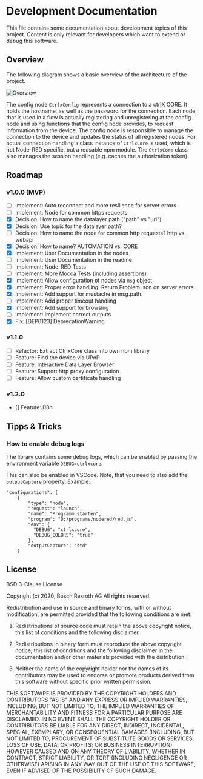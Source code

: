 
# Development Documentation

This file contains some documentation about development topics of this project.
Content is only relevant for developers which want to extend or debug this software.

## Overview

The following diagram shows a basic overview of the architecture of the project.

![Overview](https://www.plantuml.com/plantuml/svg/0/TLDDRwCm4BtpAqQSqW-gxXwh2ZLBM6qERIGIgNjrO49GOCpQGx9HbV--na1Yskm1sJEUUNxlcNdHB1GtLGcBFQfzWGTFxmggXH8LfBAg9I7naeybWgdwxdcrI7SYHqXPbN_Xm_C0qb9e3L6RYAH2a_am7q2mP5LG3YntI3PpTowQRALc4XNUGwDHTRlQu1oaocwwubBcSvfSWaN3GwHGP3F1eXH7L9DQyFRQmIkoo4pmtu84DwYGKjHkoK4LZ6FqUsXnslEJvvqkBf3CC52O1Qaa8tOTM5i2qR2i11UIhZX4coA7vsTuQtkJU6PyjgaM2yBmRDzTRz_Wr2Wvc3PA3lvroRMK9MIuRl9HKTzrQdaXDHKObxOowozDukdCRjwJ-IgskzTuDPrDLzF-_6USn6zHlBJXZsJnlem7E4UcO_6V1ZMF17zHwZgJuRv8UrqzjSekdwJozfeiav0qf_hogqYAIgbnqZsUuNb-FBzzhDyGBPBOD_nQUc5eANL2VZ7NUcd60fNjSrdwttou3GAxddzgU6hV1SA-z8i7_kF3mwqFGH2wVHRl2HJcXMPKPY38sJjupjKMeaExVfK19Cd5vWXcmhdH3eZX-Oc8AzHxGShCgFy3 "Overview")

The config node `CtrlxConfig` represents a connection to a ctrlX CORE. It holds the hostname, as well as the password for the connection.
Each node, that is used in a flow is actually registering and unregistering at the config node and using functions that the config node provides, to request information from the device. The config node is responsible to manage the connection to the device and updates the status of all registered nodes.
For actual connection handling a class instance of `CtrlxCore` is used, which is not Node-RED specific, but a reusable npm module. The `CtrlxCore` class also manages the session handling (e.g. caches the authorization token).

## Roadmap

### v1.0.0 (MVP)

- [ ] Implement: Auto reconnect and more resilience for server errors
- [ ] Implement: Node for common https requests
- [x] Decision: How to name the datalayer path ("path" vs "url")
- [x] Decision: Use topic for the datalayer path?
- [ ] Decision: How to name the node for common http requests? http vs. webapi
- [x] Decision: How to name? AUTOMATION vs. CORE
- [x] Implement: User Documentation in the nodes
- [ ] Implement: User Documentation in the readme
- [ ] Implement: Node-RED Tests
- [ ] Implement: More Mocca Tests (including assertions)
- [x] Implement: Allow configuration of nodes via `msg` object
- [x] Implement: Proper error handling. Return Problem.json on server errors.
- [x] Implement: Add support for mustache in msg.path.
- [ ] Implement: Add proper timeout handling
- [x] Implement: Add support for browsing
- [ ] Implement: Implement correct outputs
- [x] Fix: [DEP0123] DeprecationWarning

### v1.1.0

- [ ] Refactor: Extract CtrlxCore class into own npm library
- [ ] Feature: Find the device via UPnP
- [ ] Feature: Interactive Data Layer Browser
- [ ] Feature: Support http proxy configuration
- [ ] Feature: Allow custom certificate handling

### v1.2.0

- [] Feature: i18n

## Tipps & Tricks

### How to enable debug logs

The library contains some debug logs, which can be enabled by passing the environment variable `DEBUG=ctrlxcore`.

This can also be enabled in VSCode. Note, that you need to also add the `outputCapture` property. Example:

    "configurations": [
        {
            "type": "node",
            "request": "launch",
            "name": "Programm starten",
            "program": "D:/programs/nodered/red.js",
            "env": {
              "DEBUG": "ctrlxcore",
              "DEBUG_COLORS": "true"
            },
            "outputCapture": "std"
        }

## License

BSD 3-Clause License

Copyright (c) 2020, Bosch Rexroth AG
All rights reserved.

Redistribution and use in source and binary forms, with or without
modification, are permitted provided that the following conditions are met:

1. Redistributions of source code must retain the above copyright notice, this
   list of conditions and the following disclaimer.

2. Redistributions in binary form must reproduce the above copyright notice,
   this list of conditions and the following disclaimer in the documentation
   and/or other materials provided with the distribution.

3. Neither the name of the copyright holder nor the names of its
   contributors may be used to endorse or promote products derived from
   this software without specific prior written permission.

THIS SOFTWARE IS PROVIDED BY THE COPYRIGHT HOLDERS AND CONTRIBUTORS "AS IS"
AND ANY EXPRESS OR IMPLIED WARRANTIES, INCLUDING, BUT NOT LIMITED TO, THE
IMPLIED WARRANTIES OF MERCHANTABILITY AND FITNESS FOR A PARTICULAR PURPOSE ARE
DISCLAIMED. IN NO EVENT SHALL THE COPYRIGHT HOLDER OR CONTRIBUTORS BE LIABLE
FOR ANY DIRECT, INDIRECT, INCIDENTAL, SPECIAL, EXEMPLARY, OR CONSEQUENTIAL
DAMAGES (INCLUDING, BUT NOT LIMITED TO, PROCUREMENT OF SUBSTITUTE GOODS OR
SERVICES; LOSS OF USE, DATA, OR PROFITS; OR BUSINESS INTERRUPTION) HOWEVER
CAUSED AND ON ANY THEORY OF LIABILITY, WHETHER IN CONTRACT, STRICT LIABILITY,
OR TORT (INCLUDING NEGLIGENCE OR OTHERWISE) ARISING IN ANY WAY OUT OF THE USE
OF THIS SOFTWARE, EVEN IF ADVISED OF THE POSSIBILITY OF SUCH DAMAGE.
